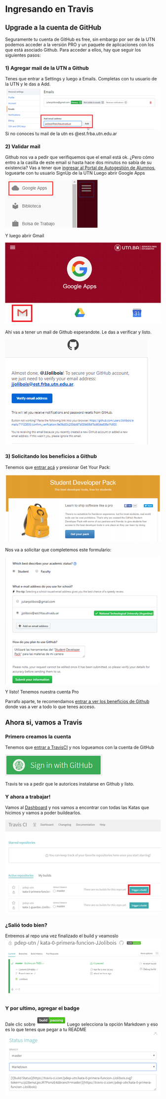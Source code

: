 # Ingresando en Travis
## Upgrade a la cuenta de GitHub
Seguramente tu cuenta de GitHub es free, sin embargo por ser de la UTN podemos acceder a la versión PRO y un paquete de aplicaciones con los que está asociado Github.
Para acceder a ellos, hay que seguir los siguientes pasos:

### 1) Agregar mail de la UTN a Github
Tenes que entrar a Settings y luego a Emails. Completas con tu usuario de la UTN y le das a Add.
![](Images/agregarMail.png)
Si no conoces tu mail de la utn es <usuarioSingUp>@est.frba.utn.edu.ar

### 2) Validar mail
Github nos va a pedir que verifiquemos que el email está ok.
¿Pero cómo entro a la casilla de este email si hasta hace dos minutos no sabía de su existencia?
Vas a tener que [ingresar al Portal de Autogestión de Alumnos](https://est.frba.utn.edu.ar/), loguearte con tu usuario SignUp de la UTN
Luego abrir Google Apps

![](../Images/GoogleApps.png)

Y luego abrir Gmail

![](../Images/AbrirGmail.png)

Ahí vas a tener un mail de Github esperandote. Le das a verificar y listo.

![](../Images/veriticarMail.png)

### 3) Solicitando los beneficios a Github
Tenemos que [entrar acá](https://education.github.com/pack) y presionar Get Your Pack:

![](../Images/getPack.png)

Nos va a solicitar que completemos este formulario:

![](../Images/solicitarUpgrade.png)

Y listo! Tenemos nuestra cuenta Pro

Parrafo aparte, te recomendamos [entrar a ver los beneficios de Github](https://education.github.com/pack/offers) donde vas a ver a todo lo que tenes acceso.

## Ahora si, vamos a Travis
### Primero creamos la cuenta
Tenemos que [entrar a TravisCI](https://education.travis-ci.com/) y nos logueamos con la cuenta de GitHub

![](../Images/signWithGithub.png)

Travis te va a pedir que le autorices instalarse en Github y listo.

### Y ahora a trabajar!
Vamos al [Dashboard](https://travis-ci.com/dashboard) y nos vamos a encontrar con todas las Katas que hicimos y vamos a poder buildearlos.

![](../Images/Build.png)

### ¿Salió todo bien?
Entremos al repo una vez finalizado el build y veamoslo
![](../Images/statusBuild.png)

### Y por ultimo, agregar el badge
Dale clic sobre
![](../Images/elBadge.png)
Luego selecciona la opción Markdown y eso es lo que tenes que pegar a tu README
![](../Images/agregarBadge.png)




